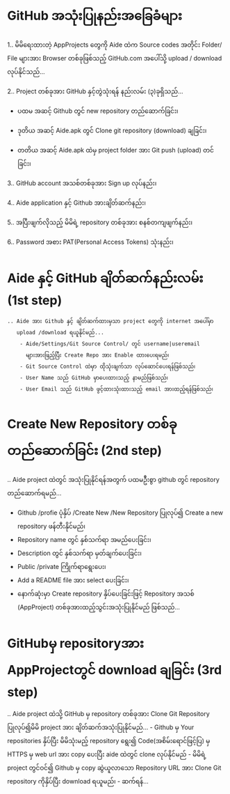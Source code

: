 # GitHub အသုံးပြုနည်းအခြေခံများ
1.. မိမိရေးထားတဲ့ AppProjects တွေကို Aide ထဲက Source codes အတိုင်း Folder/ File
    များအား Browser တစ်ခုဖြစ်သည့် GitHub.com အပေါ်သို့ upload / download လုပ်နိုင်သည်...
    
2.. Project တစ်ခုအား GitHub နှင့်တွဲသုံးရန် နည်းလမ်း (၃)ခုရှိသည်...

   - ပထမ အဆင့် Github တွင် new repository တည်ဆောက်ခြင်း၊
   
   - ဒုတိယ အဆင့် Aide.apk တွင် Clone git repository (download) ချခြင်း၊
   
   - တတိယ အဆင့် Aide.apk ထဲမှ project folder အား Git push (upload) တင်ခြင်း၊
   
3.. GitHub account အသစ်တစ်ခုအား Sign up လုပ်နည်း၊

4.. Aide application နှင့် Github အားချိတ်ဆက်နည်း၊

5.. အပြီးဖျက်လိုသည့် မိမိရဲ့ repository တစ်ခုအား စနစ်တကျဖျက်နည်း၊

6.. Password အစား PAT(Personal Access Tokens) သုံးနည်း၊

# Aide နှင့် GitHub ချိတ်ဆက်နည်းလမ်း (1st step)
    .. Aide အား Github နှင့် ချိတ်ဆက်ထားမှသာ project တွေကို internet အပေါ်မှာ
       upload /download ရယူနိုင်မည်...
        - Aide/Settings/Git Source Control/ တွင် username|useremail 
          များအားဖြည့်ပြီး Create Repo အား Enable ထားပေးရမည်၊ 
        - Git Source Control ထဲမှာ ထိုသုံးချက်သာ လုပ်ဆောင်ပေးရန်ဖြစ်သည်၊
        - User Name သည် GitHub မှာပေးထားသည့် နာမည်ဖြစ်သည်၊
        - User Email သည် GitHub ဖွင့်ထားသုံးထားသည့် email အားထည့်ရန်ဖြစ်သည်၊
    
# Create New Repository တစ်ခုတည်ဆောက်ခြင်း (2nd step)
.. Aide project ထဲတွင် အသုံးပြုနိုင်ရန်အတွက် ပထမဥိီးစွာ github တွင် repository တည်ဆောက်ရမည်...
  - Github /profie ပုံနှိပ် /Create New /New Repository ပြုလုပ်၍
    Create a new repository ဖန်တီးနိုင်မည်၊
  - Repository name တွင် နှစ်သက်ရာ အမည်ပေးခြင်း၊
  - Description တွင် နှစ်သက်ရာ မှတ်ချက်ပေးခြင်း၊
  - Public /private ကြိုက်ရာရွေးပေး၊
  - Add a README file အား select ပေးခြင်း၊
  - နောက်ဆုံးမှာ Create repository နှိပ်ပေးခြင်းဖြင့် Repository အသစ် (AppProject)
    တစ်ခုအားထည့်သွင်းအသုံးပြုနိုင်မည် ဖြစ်သည်...
    
# GitHubမှ repositoryအား AppProjectတွင် download ချခြင်း (3rd step)
.. Aide project ထဲသို့ GitHub မှ repository တစ်ခုအား Clone Git Repository ပြုလုပ်၍မိမိ project အား ချိတ်ဆက်အသုံးပြုနိုင်မည်...
     - Github မှ Your repositories နှိပ်ပြီး မိမိသုံးမည့် repository ရွေး၍ Code(အစိမ်းရောင်ဖြင့်ပြ)
       မှ HTTPS မှ web url အား copy ပေးပြီး aide ထဲတွင် clone လုပ်နိုင်မည်
     - မိမိရဲ့ project တွင်ဝင်၍ Github မှ copy ဆွဲယူလာသော
       Repository URL အား Clone Git repository ကိုနှိပ်ပြီး download ရယူမည်၊
     - ဆက်ရန်...
     
